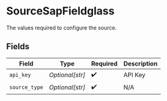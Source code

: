 # SourceSapFieldglass

The values required to configure the source.


## Fields

| Field              | Type               | Required           | Description        |
| ------------------ | ------------------ | ------------------ | ------------------ |
| `api_key`          | *Optional[str]*    | :heavy_check_mark: | API Key            |
| `source_type`      | *Optional[str]*    | :heavy_check_mark: | N/A                |